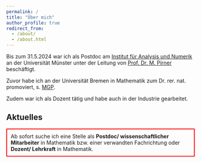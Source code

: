 ```yaml
---
permalink: /
title: "Über mich"
author_profile: true
redirect_from: 
  - /about/
  - /about.html
---
```


Bis zum 31.5.2024 war ich als Postdoc am [Institut für Analysis und Numerik](https://www.uni-muenster.de/AMM/index.shtml) an der Universität Münster unter der Leitung von [Prof. Dr. M. Pirner](https://www.uni-muenster.de/AMM/en/Pirner/index.shtml) beschäftigt.

Zuvor habe ich an der Universität Bremen in Mathematik zum Dr. rer. nat. promoviert, s. [MGP](https://www.mathgenealogy.org/id.php?id=277103).

Zudem war ich als Dozent tätig und habe auch in der Industrie gearbeitet.

## Aktuelles
<p style="padding: 10px; border: 2px solid red;">
Ab sofort suche ich eine Stelle als <b>Postdoc/ wissenschaftlicher Mitarbeiter</b> in Mathematik bzw. einer verwandten Fachrichtung oder
<b>Dozent/ Lehrkraft</b> in Mathematik.</p>
<!-- <h2 id="postal">Postal address</h2> -->

<!-- ## Postanschrift
nicht länger aktuell  -->

<!-- <h2 id="office">Office</h2> -->
<!--## Büro
nicht länger aktuell  -->



 










 

